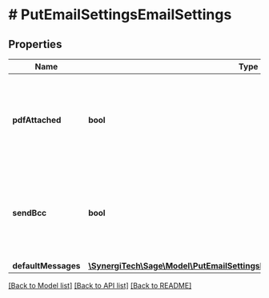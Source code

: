 # # PutEmailSettingsEmailSettings

## Properties

Name | Type | Description | Notes
------------ | ------------- | ------------- | -------------
**pdfAttached** | **bool** | Indicates whether PDFs are always attached as part of sending emails for a business | [optional]
**sendBcc** | **bool** | Indicates whether the user should always be sent a copy when sending a document via email | [optional]
**defaultMessages** | [**\SynergiTech\Sage\Model\PutEmailSettingsEmailSettingsDefaultMessagesInner[]**](PutEmailSettingsEmailSettingsDefaultMessagesInner.md) |  | [optional]

[[Back to Model list]](../../README.md#models) [[Back to API list]](../../README.md#endpoints) [[Back to README]](../../README.md)
